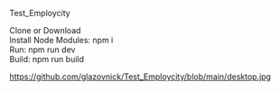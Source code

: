 Test_Employcity<br>

Clone or Download <br>
Install Node Modules: npm i <br>
Run: npm run dev <br>
Build: npm run build

https://github.com/glazovnick/Test_Employcity/blob/main/desktop.jpg
